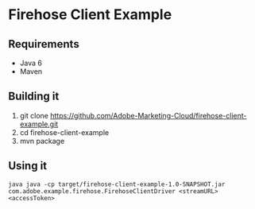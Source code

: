 # Firehose Client Example #
## Requirements ##
 * Java 6
 * Maven

## Building it ##
1. git clone https://github.com/Adobe-Marketing-Cloud/firehose-client-example.git
2. cd firehose-client-example
3. mvn package

## Using it ##
```
java java -cp target/firehose-client-example-1.0-SNAPSHOT.jar com.adobe.example.firehose.FirehoseClientDriver <streamURL> <accessToken>
````
